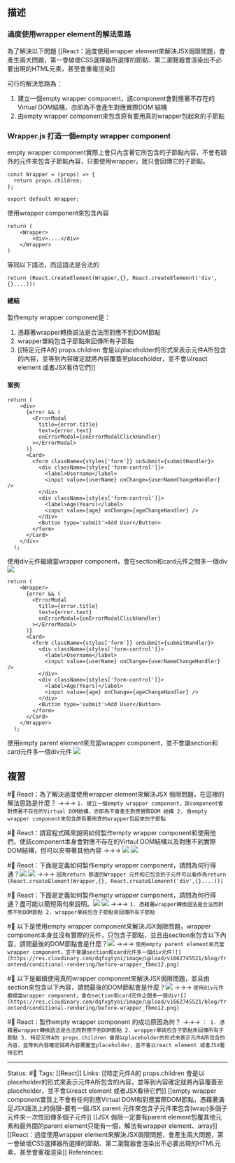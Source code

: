 ## 描述



### 過度使用wrapper element的解法思路
為了解決以下問題
[[React：過度使用wrapper element來解決JSX侷限問題，會產生兩大問題，第一會破壞CSS選擇器所選擇的節點、第二瀏覽器會渲染出不必要出現的HTML元素，甚至會重複渲染]]

可行的解決思路為：
1. 建立一個empty wrapper component，該component會對應著不存在的Virtual DOM結構，亦即為不會產生對應實際DOM 結構
2. 由empty wrapper component來包含原有要用真的wrapper包起來的子節點

### Wrapper.js 打造一個empty wrapper component

empty wrapper component實際上會只內含著它所包含的子節點內容，不會有額外的元件來包含子節點內容，只要使用wrapper，就只會回傳它的子節點。

```
const Wrapper = (props) => {
  return props.children;
};

export default Wrapper;
```

使用wrapper component來包含內容
```
return (
	<Wrapper>
		<div>....</div>
	</Wrapper>
)
```

等同以下語法，而這語法是合法的
```
return (React.createElement(Wrapper,{}, React.createElemennt('div',{}....)))
```

#### 總結
製作empty wrapper component是：
1. 憑藉著wrapper轉換語法是合法而對應不到DOM節點
2. wrapper單純包含子節點來回傳所有子節點
3. [[特定元件A的 props.children 會是以placeholder的形式來表示元件A所包含的內容，並等到內容確定就將內容覆蓋至placeholder，並不會以react element 或者JSX看待它們]]


#### 案例

```
return (
    <div>
      {error && (
        <ErrorModal
          title={error.title}
          text={error.text}
          onErrorModal={onErrorModalClickHandler}
        ></ErrorModal>
      )}
      <Card>
        <form className={styles['form']} onSubmit={submitHandler}>
          <div className={styles['form-control']}>
            <label>Username</label>
            <input value={userName} onChange={userNameChangeHandler} />
          </div>
          <div className={styles['form-control']}>
            <label>Age(Years)</label>
            <input value={age} onChange={ageChangeHandler} />
          </div>
          <Button type='submit'>Add User</Button>
        </form>
      </Card>
    </div>
  );
```



使用div元件繼續當wrapper component，會在section和card元件之間多一個div
![](https://res.cloudinary.com/dqfxgtyoi/image/upload/v1662745521/blog/frontend/conditional-rendering/before-wrapper_fbmo12.png)



```
return (
    <Wrapper>
      {error && (
        <ErrorModal
          title={error.title}
          text={error.text}
          onErrorModal={onErrorModalClickHandler}
        ></ErrorModal>
      )}
      <Card>
        <form className={styles['form']} onSubmit={submitHandler}>
          <div className={styles['form-control']}>
            <label>Username</label>
            <input value={userName} onChange={userNameChangeHandler} />
          </div>
          <div className={styles['form-control']}>
            <label>Age(Years)</label>
            <input value={age} onChange={ageChangeHandler} />
          </div>
          <Button type='submit'>Add User</Button>
        </form>
      </Card>
    </Wrapper>
  );
```

使用empty parent element來充當wrapper component，並不會讓section和card元件多一個div元件
![](https://res.cloudinary.com/dqfxgtyoi/image/upload/v1662745520/blog/frontend/conditional-rendering/after-wrapper_qieupz.png)

## 複習

#🧠 React：為了解決過度使用wrapper element來解決JSX 侷限問題，在這裡的解法思路是什麼？ ->->-> `1. 建立一個empty wrapper component，該component會對應著不存在的Virtual DOM結構，亦即為不會產生對應實際DOM 結構 2. 由empty wrapper component來包含原有要用真的wrapper包起來的子節點`
<!--SR:!2023-07-16,194,250-->


#🧠 React：請寫程式碼來說明如何製作empty wrapper component和使用他們，使該component本身會對應不存在的Virtaul DOM結構以及對應不到實際DOM結構，但可以夾帶著其他內容 ->->-> ![](https://res.cloudinary.com/dqfxgtyoi/image/upload/v1662815861/blog/react/react-element/wrapper-for-div-hell/fake-wrapper-component-constructor_hlbw9x.png) ![](https://res.cloudinary.com/dqfxgtyoi/image/upload/v1662815861/blog/react/react-element/wrapper-for-div-hell/fake-wrapper-component-usage_gb9sqf.png)
<!--SR:!2023-06-20,68,230-->

#🧠 React：下面是定義如何製作empty wrapper component，請問為何行得通？![](https://res.cloudinary.com/dqfxgtyoi/image/upload/v1662815861/blog/react/react-element/wrapper-for-div-hell/fake-wrapper-component-constructor_hlbw9x.png) ![](https://res.cloudinary.com/dqfxgtyoi/image/upload/v1662815861/blog/react/react-element/wrapper-for-div-hell/fake-wrapper-component-usage_gb9sqf.png) ->->-> `因為return 那邊的Wrapper 元件和它包含的子元件可以看作為return (React.createElement(Wrapper,{}, React.createElemennt('div',{}....)))`
<!--SR:!2023-12-23,283,250-->

#🧠 React：下面是定義如何製作empty wrapper component，請問為何行得通？盡可能以簡短兩句來說明。![](https://res.cloudinary.com/dqfxgtyoi/image/upload/v1662815861/blog/react/react-element/wrapper-for-div-hell/fake-wrapper-component-constructor_hlbw9x.png) ![](https://res.cloudinary.com/dqfxgtyoi/image/upload/v1662815861/blog/react/react-element/wrapper-for-div-hell/fake-wrapper-component-usage_gb9sqf.png) ->->-> `1. 憑藉著wrapper轉換語法是合法而對應不到DOM節點 2. wrapper單純包含子節點來回傳所有子節點`
<!--SR:!2023-07-06,187,250-->



#🧠 以下是使用empty wrapper component來解決JSX侷限問題，wrapper component本身並沒有實際的元件，只包含子節點，並且由section來包含以下內容，請問最後的DOM節點會是什麼？![](https://res.cloudinary.com/dqfxgtyoi/image/upload/v1662816315/blog/react/react-element/wrapper-for-div-hell/div-hell-solution-with-fake-component_ghxk5y.png) ->->-> `使用empty parent element來充當wrapper component，並不會讓section和card元件多一個div元件![](https://res.cloudinary.com/dqfxgtyoi/image/upload/v1662745521/blog/frontend/conditional-rendering/before-wrapper_fbmo12.png)`
<!--SR:!2025-02-01,531,250-->


#🧠 以下是繼續使用真的wrapper component來解決JSX侷限問題，並且由section來包含以下內容，請問最後的DOM節點會是什麼？![](https://res.cloudinary.com/dqfxgtyoi/image/upload/v1662816316/blog/react/react-element/wrapper-for-div-hell/div-hell-origin_mcd2hk.png) ->->-> `使用div元件繼續當wrapper component，會在section和card元件之間多一個div![](https://res.cloudinary.com/dqfxgtyoi/image/upload/v1662745521/blog/frontend/conditional-rendering/before-wrapper_fbmo12.png)`
<!--SR:!2025-01-19,523,250-->

#🧠 React：製作empty wrapper component 的成功原因為何？ ->->-> `： 1. 憑藉著wrapper轉換語法是合法而對應不到DOM節點 2. wrapper單純包含子節點來回傳所有子節點 3. 特定元件A的 props.children 會是以placeholder的形式來表示元件A所包含的內容，並等到內容確定就將內容覆蓋至placeholder，並不會以react element 或者JSX看待它們`
<!--SR:!2023-06-17,66,250-->





---
Status: #🌱 
Tags:
[[React]]
Links:
[[特定元件A的 props.children 會是以placeholder的形式來表示元件A所包含的內容，並等到內容確定就將內容覆蓋至placeholder，並不會以react element 或者JSX看待它們]]
[[empty wrapper component實質上不會有任何對應Virtual DOM和對應實際DOM節點，憑藉著滿足JSX語法上的侷限-要有一個JSX parent 元件來包含子元件來包含(wrap)多個子元件來一次性回傳多個子元件]]
[[JSX 侷限一定要有parent element包覆其他元素和最外圍的parent element只能有一個，解法有wrapper element、array]]
[[React：過度使用wrapper element來解決JSX侷限問題，會產生兩大問題，第一會破壞CSS選擇器所選擇的節點、第二瀏覽器會渲染出不必要出現的HTML元素，甚至會重複渲染]]
References: